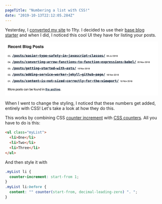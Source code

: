 ```yaml
---
pageTitle: "Numbering a list with CSS!"
date: "2019-10-13T22:12:05.284Z"
---
```


Yesterday, I [converted my site](/thoughts/feeling-connected-with-my-website/) to 11ty. I decided to use their [base blog starter](https://github.com/11ty/eleventy-base-blog) and when I did, I noticed this cool UI they have for listing your posts.

<img src="/img/my-website.png" alt="Screenshot of my website" />

When I went to change the styling, I noticed that these numbers get added, entirely with CSS! Let's take a look at how they do this.

This works by combining CSS [counter increment](https://developer.mozilla.org/en-US/docs/Web/CSS/counter-increment) with [CSS counters](https://developer.mozilla.org/en-US/docs/Web/CSS/CSS_Lists_and_Counters/Using_CSS_counters). All you have to do is this:

```html
<ul class="myList">
  <li>One</li>
  <li>Two</li>
  <li>Three</li>
</ul>
```

And then style it with

```css
.myList li {
  counter-increment: start-from 1;
}
.myList li:before {
  content: "" counter(start-from, decimal-leading-zero) ". ";
}
```
